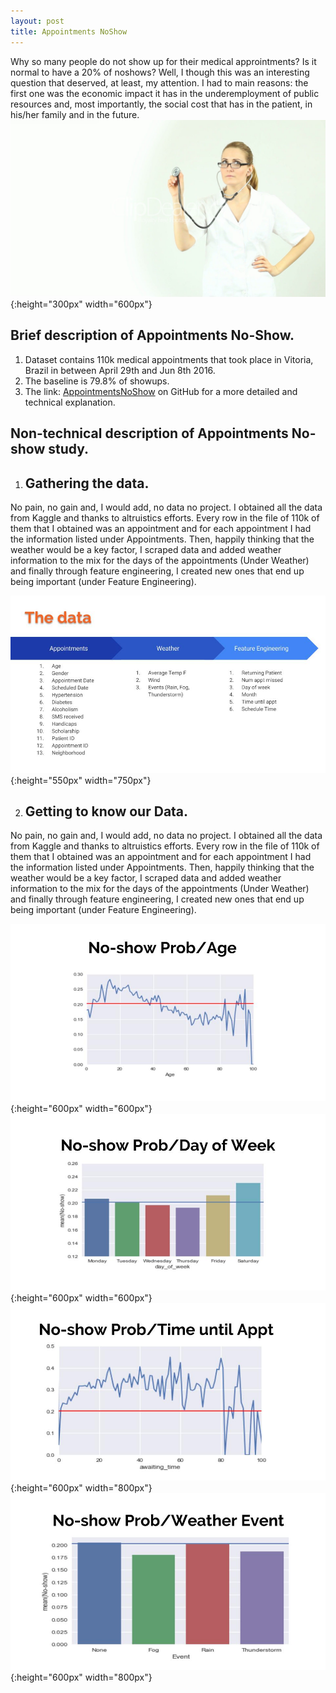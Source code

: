 ```yaml
---
layout: post
title: Appointments NoShow
---
```

Why so many people do not show up for their medical approintments? Is it normal to have a 20% of noshows? Well, I though this 
was an interesting question that deserved, at least, my attention. I had to main reasons: the first one was the economic 
impact it has in the underemployment of public resources and, most importantly, the social cost that has in the patient, in
his/her family and in the future.
![68445279 doctors wallpapers](/images/68445279-doctors-wallpapers.jpg){:height="300px" width="600px"}

## Brief description of Appointments No-Show.
  1. Dataset contains 110k medical appointments that took place in Vitoria, Brazil in between April 29th and Jun 8th 2016.
  2. The baseline is 79.8% of showups.
  3. The link: [AppointmentsNoShow](https://github.com/AlexChicote/AppointmentsNoShow) on GitHub for a more detailed and  
     technical explanation.
  
## Non-technical description of Appointments No-show study.

  1. ## Gathering the data.
 No pain, no gain and, I would add, no data no project. I obtained all the data from Kaggle and thanks to altruistics
 efforts. Every row in the file of 110k of them that I obtained was an appointment and for each appointment I had the 
 information listed under Appointments. Then, happily thinking that the weather would be a key factor, I scraped data 
 and added weather information to the mix for the days of the appointments (Under Weather) and finally through feature
 engineering, I created new ones that end up being important (under Feature Engineering).


![AlexChicoteCapstone](/images/AlexChicoteCapstone.jpg){:height="550px" width="750px"}


 2. ## Getting to know our Data.
 No pain, no gain and, I would add, no data no project. I obtained all the data from Kaggle and thanks to altruistics
 efforts. Every row in the file of 110k of them that I obtained was an appointment and for each appointment I had the 
 information listed under Appointments. Then, happily thinking that the weather would be a key factor, I scraped data 
 and added weather information to the mix for the days of the appointments (Under Weather) and finally through feature
 engineering, I created new ones that end up being important (under Feature Engineering).


![graphCapstoneAge](/images/graphCapstoneAge.jpg){:height="600px" width="600px"} ![graphCapstoneDayOfWeek](/images/graphCapstoneDayOfWeek.jpg){:height="600px" width="600px"}
![graphCapstoneTimeUntilApp](/images/graphCapstoneTimeUntilApp.jpg){:height="600px" width="800px"} ![graphCapstoneWeather](/images/graphCapstoneWeather.jpg){:height="600px" width="800px"}


